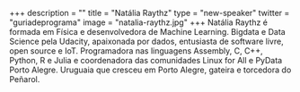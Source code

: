 +++
description = ""
title = "Natália Raythz"
type = "new-speaker"
twitter = "guriadeprograma"
image = "natalia-raythz.jpg"
+++
Natália Raythz é formada em Física e desenvolvedora de Machine Learning. Bigdata e Data Science pela Udacity, apaixonada por dados, entusiasta de software livre, open source e IoT. Programadora nas linguagens Assembly, C, C++, Python, R e Julia e coordenadora das comunidades Linux for All e PyData Porto Alegre. Uruguaia que cresceu em Porto Alegre, gateira e torcedora do Peñarol.
